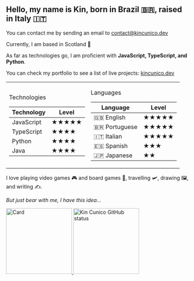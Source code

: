 ## Hello, my name is Kin, born in Brazil 🇧🇷, raised in Italy 🇮🇹
You can contact me by sending an email to contact@kincunico.dev

Currently, I am based in Scotland 🏴󠁧󠁢󠁳󠁣󠁴󠁿 <br>

As far as technologies go, I am proficient with <b>JavaScript, TypeScript, and Python</b>. <br>

You can check my portfolio to see a list of live projects: <a href="https://kincunico.dev" target="_blank">kincunico.dev</a>

<table>
  <tr>
    <td>

Technologies

| Technology  | Level |
|------------|-------|
| JavaScript | ★★★★★ |
| TypeScript | ★★★★   | 
| Python     | ★★★★  |
| Java       | ★★★★   |

</td>
<td>

Languages

| Language      | Level |
|--------------|-------|
| 🇬🇧 English   | ★★★★★ |
| 🇧🇷 Portuguese | ★★★★★ | 
| 🇮🇹 Italian   | ★★★★★ |
| 🇪🇸 Spanish   | ★★★   |
| 🇯🇵 Japanese  | ★★    |

</td>
  </tr>
</table>


I love playing video games 🎮 and board games 🎲, travelling 🛩️, drawing 🖼️, and writing ✍️. <br>

<i>But just bear with me, I have this idea...</i>

<div>
	<a href="https://github.com/kin-cunico">
		<img
			height="180em"
			src="https://github-readme-stats.vercel.app/api?username=kin-cunico&show_icons=true&layout=compact&theme=tokyonight&rank_icon=percentile"
			alt="Card"
		/>
		<img
			height="180em"
			src="https://github-readme-stats-sigma-five.vercel.app/api/top-langs/?username=kin-cunico&layout=compact&langs_count=8&theme=tokyonight"
			alt="Kin Cunico GitHub status"
		/>
	</a>
</div>
